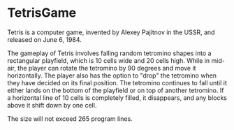 # TetrisGame

Tetris is a computer game, invented by Alexey Pajitnov in the USSR, and released on June 6, 1984.

The gameplay of Tetris involves falling random tetromino shapes into a rectangular playfield, which is 10 cells wide and 20 cells high. 
While in mid-air, the player can rotate the tetromino by 90 degrees and move it horizontally. The player also has the option to "drop" the tetromino 
when they have decided on its final position. The tetromino continues to fall until it either lands on the bottom of the playfield or on top of another tetromino. 
If a horizontal line of 10 cells is completely filled, it disappears, and any blocks above it shift down by one cell.

The size will not exceed 265 program lines.
